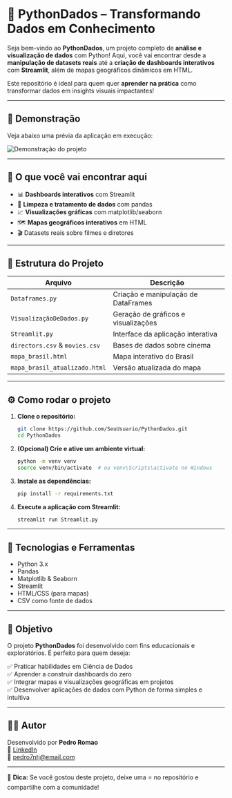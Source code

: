 # 🚀 PythonDados – Transformando Dados em Conhecimento

Seja bem-vindo ao **PythonDados**, um projeto completo de **análise e visualização de dados** com Python! Aqui, você vai encontrar desde a **manipulação de datasets reais** até a **criação de dashboards interativos** com **Streamlit**, além de mapas geográficos dinâmicos em HTML.

Este repositório é ideal para quem quer **aprender na prática** como transformar dados em insights visuais impactantes!

---

## 🎥 Demonstração

Veja abaixo uma prévia da aplicação em execução:

![Demonstração do projeto](demo.gif)

---

## 📌 O que você vai encontrar aqui

- 📊 **Dashboards interativos** com Streamlit
- 🧹 **Limpeza e tratamento de dados** com pandas
- 📈 **Visualizações gráficas** com matplotlib/seaborn
- 🗺️ **Mapas geográficos interativos** em HTML
- 🎬 Datasets reais sobre filmes e diretores

---

## 📁 Estrutura do Projeto

| Arquivo                        | Descrição |
|-------------------------------|-----------|
| `Dataframes.py`               | Criação e manipulação de DataFrames |
| `VisualizaçãoDeDados.py`      | Geração de gráficos e visualizações |
| `Streamlit.py`                | Interface da aplicação interativa |
| `directors.csv` & `movies.csv`| Bases de dados sobre cinema |
| `mapa_brasil.html`            | Mapa interativo do Brasil |
| `mapa_brasil_atualizado.html` | Versão atualizada do mapa |

---

## ⚙️ Como rodar o projeto

1. **Clone o repositório:**
   ```bash
   git clone https://github.com/SeuUsuario/PythonDados.git
   cd PythonDados
   ```

2. **(Opcional) Crie e ative um ambiente virtual:**
   ```bash
   python -m venv venv
   source venv/bin/activate  # ou venv\Scripts\activate no Windows
   ```

3. **Instale as dependências:**
   ```bash
   pip install -r requirements.txt
   ```

4. **Execute a aplicação com Streamlit:**
   ```bash
   streamlit run Streamlit.py
   ```

---

## 🧰 Tecnologias e Ferramentas

- Python 3.x
- Pandas
- Matplotlib & Seaborn
- Streamlit
- HTML/CSS (para mapas)
- CSV como fonte de dados

---

## 🎯 Objetivo

O projeto **PythonDados** foi desenvolvido com fins educacionais e exploratórios. É perfeito para quem deseja:

✅ Praticar habilidades em Ciência de Dados  
✅ Aprender a construir dashboards do zero  
✅ Integrar mapas e visualizações geográficas em projetos  
✅ Desenvolver aplicações de dados com Python de forma simples e intuitiva

---

## 🙋‍♂️ Autor

Desenvolvido por **Pedro Romao**  
🔗 [LinkedIn](https://www.linkedin.com/in/pedro-rom%C3%A3o-2615572b3/)  
📧 pedro7ntj@email.com

---

📢 **Dica:** Se você gostou deste projeto, deixe uma ⭐ no repositório e compartilhe com a comunidade!